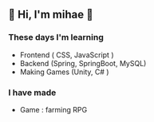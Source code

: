 ## 🌱 Hi, I'm mihae 🚩

### These days I'm learning
- Frontend ( CSS, JavaScript )
- Backend (Spring, SpringBoot, MySQL)
- Making Games (Unity, C# )

### I have made
- Game : farming RPG


<!--
**smilehae/smilehae** is a ✨ _special_ ✨ repository because its `README.md` (this file) appears on your GitHub profile.

Here are some ideas to get you started:

- 🔭 I’m currently working on ...
- 🌱 I’m currently learning ...
- 👯 I’m looking to collaborate on ...
- 🤔 I’m looking for help with ...
- 💬 Ask me about ...
- 📫 How to reach me: ...
- 😄 Pronouns: ...
- ⚡ Fun fact: ...
-->
